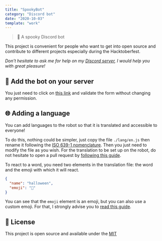 ```yaml
---
title: "SpookyBot"
category: "Discord bot"
date: "2020-10-03"
template: "work"
---
```


<blockquote>
  <p class="content">
    🎃 A spooky Discord bot
  </p>
</blockquote>

This project is convenient for people who want to get into open source and contribute to different projects especially during the Hacktoberfest.

*Don't hesitate to ask me for help on my [Discord server](https://discord.gg/nEDcagb), I would help you with great pleasure!*

## 🤖 Add the bot on your server

You just need to click on [this link](https://discord.com/oauth2/authorize?client_id=761568927188123669&scope=bot&permissions=1141124160) and validate the form without changing any permission.

## 🌐 Adding a language

You can add languages to the robot so that it is translated and accessible to everyone!

To do this, nothing could be simpler, just copy the file `./lang/en.js` then rename it following the [ISO 639-1 nomenclature](http://www.mathguide.de/info/tools/languagecode.html).
Then you just need to modify the file as you wish. For the translation to be set up on the robot, do not hesitate to open a pull request by [following this guide](https://github.com/start-again/spookyBot/blob/main/README.md#-contributing).

To react to a word, you need two elements in the translation file: the word and the emoji with which it will react.

```json
{
  "name": "halloween",
  "emoji": "🎃"
}
```

You can see that the `emoji` element is an emoji, but you can also use a custom emoji. For that, I strongly advise you to [read this guide](https://discordjs.guide/popular-topics/reactions.html#custom-emojis).

## 📝 License

This project is open source and available under the [MIT](https://github.com/start-again/spookyBot/blob/master/LICENSE)
